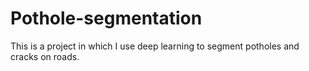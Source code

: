 # Pothole-segmentation
This is a project in which I use deep learning to segment potholes and cracks on roads.
